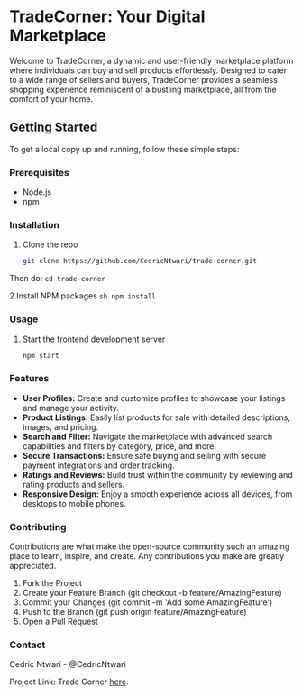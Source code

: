# TradeCorner: Your Digital Marketplace

Welcome to TradeCorner, a dynamic and user-friendly marketplace platform where individuals can buy and sell products effortlessly. Designed to cater to a wide range of sellers and buyers, TradeCorner provides a seamless shopping experience reminiscent of a bustling marketplace, all from the comfort of your home.

## Getting Started

To get a local copy up and running, follow these simple steps:

### Prerequisites

- Node.js
- npm

### Installation

1. Clone the repo
   ```sh
   git clone https://github.com/CedricNtwari/trade-corner.git
   ```

Then do: `cd trade-corner`

2.Install NPM packages
`sh
    npm install
    `

### Usage

1. Start the frontend development server

   ```sh
   npm start
   ```

### Features

- **User Profiles:** Create and customize profiles to showcase your listings and manage your activity.
- **Product Listings:** Easily list products for sale with detailed descriptions, images, and pricing.
- **Search and Filter:** Navigate the marketplace with advanced search capabilities and filters by category, price, and more.
- **Secure Transactions:** Ensure safe buying and selling with secure payment integrations and order tracking.
- **Ratings and Reviews:** Build trust within the community by reviewing and rating products and sellers.
- **Responsive Design:** Enjoy a smooth experience across all devices, from desktops to mobile phones.

### Contributing

Contributions are what make the open-source community such an amazing place to learn, inspire, and create. Any contributions you make are greatly appreciated.

1. Fork the Project
2. Create your Feature Branch (git checkout -b feature/AmazingFeature)
3. Commit your Changes (git commit -m 'Add some AmazingFeature')
4. Push to the Branch (git push origin feature/AmazingFeature)
5. Open a Pull Request

### Contact

Cedric Ntwari - @CedricNtwari

Project Link: Trade Corner [here]().
